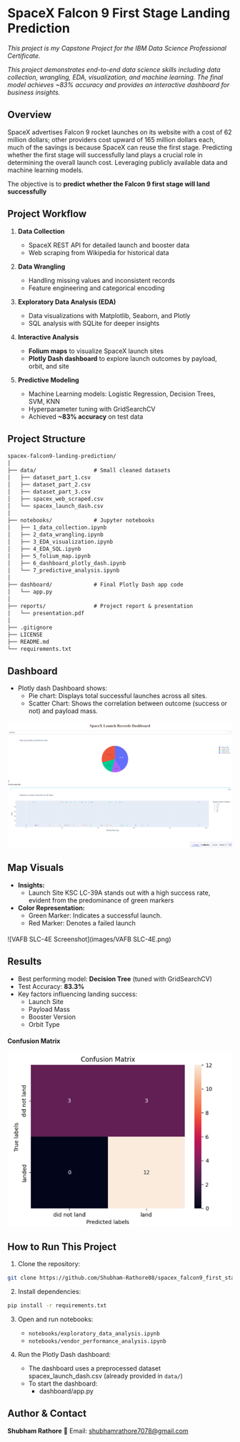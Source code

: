 # SpaceX Falcon 9 First Stage Landing Prediction
_This project is my Capstone Project for the IBM Data Science Professional Certificate._

_This project demonstrates end-to-end data science skills including data collection, wrangling, EDA, visualization, and machine learning. The final model achieves ~83% accuracy and provides an interactive dashboard for business insights._

## Overview
SpaceX advertises Falcon 9 rocket launches on its website with a cost of 62 million dollars; other providers cost upward of 165 million dollars each, much of the savings is because SpaceX can reuse the first stage. Predicting whether the first stage will successfully land plays a crucial role in determining the overall launch cost. Leveraging publicly available data and machine learning models. 

The objective is to **predict whether the Falcon 9 first stage will land successfully**

## Project Workflow

1. **Data Collection**  
   - SpaceX REST API for detailed launch and booster data  
   - Web scraping from Wikipedia for historical data  

2. **Data Wrangling**  
   - Handling missing values and inconsistent records  
   - Feature engineering and categorical encoding  

3. **Exploratory Data Analysis (EDA)**  
   - Data visualizations with Matplotlib, Seaborn, and Plotly  
   - SQL analysis with SQLite for deeper insights  

4. **Interactive Analysis**  
   - **Folium maps** to visualize SpaceX launch sites  
   - **Plotly Dash dashboard** to explore launch outcomes by payload, orbit, and site  

5. **Predictive Modeling**  
   - Machine Learning models: Logistic Regression, Decision Trees, SVM, KNN  
   - Hyperparameter tuning with GridSearchCV  
   - Achieved **~83% accuracy** on test data

## Project Structure 

```
spacex-falcon9-landing-prediction/
│
├── data/                  # Small cleaned datasets
│   ├── dataset_part_1.csv  
│   ├── dataset_part_2.csv
│   ├── dataset_part_3.csv
│   ├── spacex_web_scraped.csv
│   └── spacex_launch_dash.csv
│
├── notebooks/             # Jupyter notebooks
│   ├── 1_data_collection.ipynb
│   ├── 2_data_wrangling.ipynb
│   ├── 3_EDA_visualization.ipynb
│   ├── 4_EDA_SQL.ipynb
│   ├── 5_folium_map.ipynb
│   ├── 6_dashboard_plotly_dash.ipynb
│   └── 7_predictive_analysis.ipynb
│
├── dashboard/             # Final Plotly Dash app code
│   └── app.py           
│
├── reports/               # Project report & presentation
│   └── presentation.pdf
│
├── .gitignore            
├── LICENSE                
├── README.md              
└── requirements.txt
``` 

## Dashboard 

- Plotly dash Dashboard shows:
    - Pie chart: Displays total successful launches across all sites.
    - Scatter Chart: Shows the correlation between outcome (success or not) and payload mass.

![Dashboard Screenshot](images/dashboard.png)

## Map Visuals
- **Insights:**
   - Launch Site KSC LC-39A stands out with a high success rate, evident from the predominance of green markers
- **Color Representation:**
   - Green Marker: Indicates a successful launch.
   - Red Marker: Denotes a failed launch

####
![VAFB SLC-4E Screenshot](images/VAFB SLC-4E.png)

## Results
- Best performing model: **Decision Tree** (tuned with GridSearchCV)  
- Test Accuracy: **83.3%**  
- Key factors influencing landing success:
  - Launch Site  
  - Payload Mass  
  - Booster Version  
  - Orbit Type
#### Confusion Matrix
![Confusion Matrix Screenshot](images/confusion-matrix.png)
  
## How to Run This Project

1. Clone the repository:
```bash
git clone https://github.com/Shubham-Rathore08/spacex_falcon9_first_stage_landing_prediction.git
```
2. Install dependencies:
```bash
pip install -r requirements.txt
```
3. Open and run notebooks:
   - `notebooks/exploratory_data_analysis.ipynb`
   - `notebooks/vendor_performance_analysis.ipynb`
     
4. Run the Plotly Dash dashboard:
   - The dashboard uses a preprocessed dataset spacex_launch_dash.csv (already provided in `data/`)
   - To start the dashboard:
        - dashboard/app.py



## Author & Contact
**Shubham Rathore**
📧 Email: shubhamrathore7078@gmail.com
